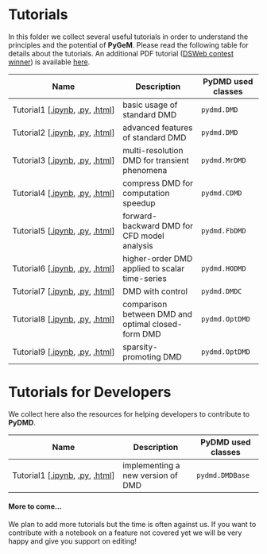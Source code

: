 # Tutorials

In this folder we collect several useful tutorials in order to understand the principles and the potential of **PyGeM**. Please read the following table for details about the tutorials.
An additional PDF tutorial ([DSWeb contest winner](https://dsweb.siam.org/The-Magazine/All-Issues/dsweb-2019-contest-tutorials-on-dynamical-systems-software)) is available [here](tutorial_dsweb.pdf).


| Name  | Description   | PyDMD used classes |
|-------|---------------|--------------------|
| Tutorial1&#160;[[.ipynb](https://github.com/mathLab/PyDMD/blob/master/tutorials/tutorial1/tutorial-1-dmd.ipynb),&#160;[.py](https://github.com/mathLab/PyDMD/blob/master/tutorials/tutorial1/tutorial-1-dmd.py),&#160;[.html](http://mathlab.github.io/PyDMD/tutorial1ffd.html)]| basic usage of standard DMD | `pydmd.DMD` |
| Tutorial2&#160;[[.ipynb](https://github.com/mathLab/PyDMD/blob/master/tutorials/tutorial2/tutorial-2-adv-dmd.ipynb),&#160;[.py](https://github.com/mathLab/PyDMD/blob/master/tutorials/tutorial2/tutorial-2-adv-dmd.py),&#160;[.html](http://mathlab.github.io/PyDMD/tutorial2advdmd.html)] | advanced features of standard DMD | `pydmd.DMD`  |
| Tutorial3&#160;[[.ipynb](https://github.com/mathLab/PyDMD/blob/master/tutorials/tutorial3/tutorial-3-mrdmd.ipynb),&#160;[.py](https://github.com/mathLab/PyDMD/blob/master/tutorials/tutorial3/tutorial-3-mrdmd.py),&#160;[.html](http://mathlab.github.io/PyDMD/tutorial3mrdmd.html)] | multi-resolution DMD for transient phenomena | `pydmd.MrDMD` |
| Tutorial4&#160;[[.ipynb](https://github.com/mathLab/PyDMD/blob/master/tutorials/tutorial4/tutorial-4-cdmd.ipynb),&#160;[.py](https://github.com/mathLab/PyDMD/blob/master/tutorials/tutorial4/tutorial-4-cdmd.py),&#160;[.html](http://mathlab.github.io/PyDMD/tutorial4cdmd.html)] | compress DMD for computation speedup | `pydmd.CDMD`  |
| Tutorial5&#160;[[.ipynb](https://github.com/mathLab/PyDMD/blob/master/tutorials/tutorial5/tutorial-5-fbdmd.ipynb),&#160;[.py](https://github.com/mathLab/PyDMD/blob/master/tutorials/tutorial5/tutorial-5-fbdmd.py),&#160;[.html](http://mathlab.github.io/PyDMD/tutorial-5-fbdmd.html)] | forward-backward DMD for CFD model analysis | `pydmd.FbDMD`  |
| Tutorial6&#160;[[.ipynb](https://github.com/mathLab/PyDMD/blob/master/tutorials/tutorial6/tutorial-6-hodmd.ipynb),&#160;[.py](https://github.com/mathLab/PyDMD/blob/master/tutorials/tutorial6/tutorial-6-hodmd.py),&#160;[.html](http://mathlab.github.io/PyDMD/tutorial6hodmd.html)] | higher-order DMD applied to scalar time-series | `pydmd.HODMD`  |
| Tutorial7&#160;[[.ipynb](https://github.com/mathLab/PyDMD/blob/master/tutorials/tutorial7/tutorial-7-dmdc.ipynb),&#160;[.py](https://github.com/mathLab/PyDMD/blob/master/tutorials/tutorial7/tutorial-7-dmdc.py),&#160;[.html](http://mathlab.github.io/PyDMD/tutorial7dmdc.html)] | DMD with control | `pydmd.DMDC`  |
| Tutorial8&#160;[[.ipynb](https://github.com/mathLab/PyDMD/blob/master/tutorials/tutorial8/tutorial-8-comparisons.ipynb),&#160;[.py](https://github.com/mathLab/PyDMD/blob/master/tutorials/tutorial8/tutorial-8-comparisons.py),&#160;[.html](http://mathlab.github.io/PyDMD/tutorial8comparison.html)] | comparison between DMD and optimal closed-form DMD | `pydmd.OptDMD`  |
| Tutorial9&#160;[[.ipynb](https://github.com/mathLab/PyDMD/blob/master/tutorials/tutorial9/tutorial-9-spdmd.ipynb),&#160;[.py](https://github.com/mathLab/PyDMD/blob/master/tutorials/tutorial9/tutorial-9-spdmd.py),&#160;[.html](http://mathlab.github.io/PyDMD/tutorial9spdmd.html)] | sparsity-promoting DMD | `pydmd.OptDMD`  |




# Tutorials for Developers

We collect here also the resources for helping developers to contribute to **PyDMD**.


| Name  | Description   | PyDMD used classes |
|-------|---------------|--------------------|
| Tutorial1&#160;[[.ipynb](https://github.com/mathLab/PyDMD/blob/master/tutorials/developers-tutorial1/developers-help-1.ipynb),&#160;[.py](https://github.com/mathLab/PyDMD/blob/master/tutorials/developers-tutorial1/developers-help-1.py),&#160;[.html](http://mathlab.github.io/PyDMD/dev-tutorial1.html)]| implementing a new version of DMD | `pydmd.DMDBase` |



#### More to come...
We plan to add more tutorials but the time is often against us. If you want to contribute with a notebook on a feature not covered yet we will be very happy and give you support on editing!
